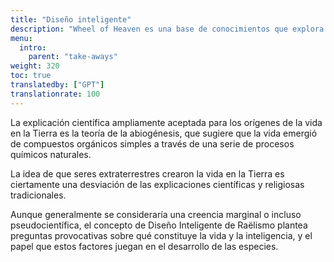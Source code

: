 ```yaml
---
title: "Diseño inteligente"
description: "Wheel of Heaven es una base de conocimientos que explora la hipótesis de trabajo de que la vida en la Tierra fue diseñada inteligentemente por una civilización extraterrestre, los llamados Elohim."
menu:
  intro:
    parent: "take-aways"
weight: 320
toc: true
translatedby: ["GPT"]
translationrate: 100
---
```


La explicación científica ampliamente aceptada para los orígenes de la vida en la Tierra es la teoría de la abiogénesis, que sugiere que la vida emergió de compuestos orgánicos simples a través de una serie de procesos químicos naturales.

La idea de que seres extraterrestres crearon la vida en la Tierra es ciertamente una desviación de las explicaciones científicas y religiosas tradicionales.

Aunque generalmente se consideraría una creencia marginal o incluso pseudocientífica, el concepto de Diseño Inteligente de Raëlismo plantea preguntas provocativas sobre qué constituye la vida y la inteligencia, y el papel que estos factores juegan en el desarrollo de las especies.
